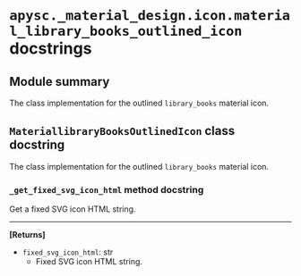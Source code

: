 # `apysc._material_design.icon.material_library_books_outlined_icon` docstrings

## Module summary

The class implementation for the outlined `library_books` material icon.

## `MateriallibraryBooksOutlinedIcon` class docstring

The class implementation for the outlined `library_books` material icon.

### `_get_fixed_svg_icon_html` method docstring

Get a fixed SVG icon HTML string.<hr>

**[Returns]**

- `fixed_svg_icon_html`: str
  - Fixed SVG icon HTML string.